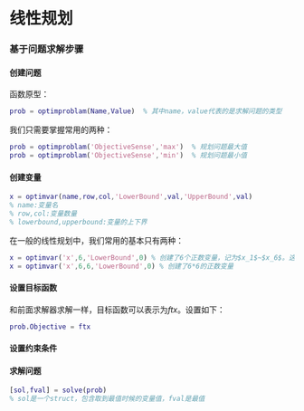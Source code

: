 # 线性规划

### 基于问题求解步骤

#### 创建问题

函数原型：

```matlab
prob = optimproblam(Name,Value)  % 其中name，value代表的是求解问题的类型
```

我们只需要掌握常用的两种：

```matlab
prob = optimproblam('ObjectiveSense','max')  % 规划问题最大值
prob = optimproblam('ObjectiveSense','min')  % 规划问题最小值
```

#### 创建变量

```matlab
x = optimvar(name,row,col,'LowerBound',val,'UpperBound',val)
% name:变量名
% row,col:变量数量
% lowerbound,upperbound:变量的上下界
```

在一般的线性规划中，我们常用的基本只有两种：

```matlab
x = optimvar('x',6,'LowerBound',0) % 创建了6个正数变量，记为$x_1$~$x_6$。这里由于只有一维就不用row，col的表示
x = optimvar('x',6,6,'LowerBound',0) % 创建了6*6的正数变量
```

#### 设置目标函数

和前面求解器求解一样，目标函数可以表示为$ftx$。设置如下：

```matlab
prob.Objective = ftx
```

#### 设置约束条件



#### 求解问题

```matlab
[sol,fval] = solve(prob)
% sol是一个struct，包含取到最值时候的变量值，fval是最值
```





